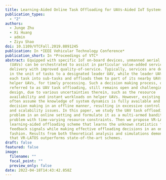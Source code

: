 ```yaml
---
title: Learning-Aided Online Task Offloading for UAVs-Aided IoT Systems
publication_types:
  - "2"
authors:
  - Junge Zhu
  - Xi Huang
  - admin
  - Ziyu Shao
doi: 10.1109/VTCFall.2019.8891245
publication: In *IEEE Vehicular Technology Conference*
publication_short: In *Proceedings of VTC*
abstract: Equipped with specific IoT on-board devices, unmanned aerial vehicles
  (UAVs) can be orchestrated to assist in particular value-added service
  delivery with improved quality-of-service. Typically, services are delegated
  in the unit of tasks to a designated leader UAV, while the leader UAV splits
  each task into sub-tasks and offloads them to part of its nearby UAVs, a.k.a.
  helper UAVs, for timely processing. Such a decision making process, often
  referred to as UAV task offloading, still remains open and challenging to
  design, due to various uncertainties therein, such as the resource
  availability and instant workloads on helper UAVs. However, existing solutions
  often assume the knowledge of system dynamics is fully available and conduct
  decision making in an offline manner, resulting in excessive control overheads
  and scalability issues. In this paper, we study the UAV task offloading
  problem in an online setting and formulate it as a multi-armed bandits (MAB)
  problem with time-varying resource constraints. Then we propose VR-LATOS, a
  learning-aided offloading scheme that learns the unknown statistics from
  feedback signals while making effective offloading decisions in an online
  fashion. Results from both theoretical analysis and simulations demonstrate
  that VR-LATOS outperforms state-of-the-art schemes.
draft: false
featured: false
image:
  filename: ""
  focal_point: ""
  preview_only: false
date: 2022-04-18T14:43:42.858Z
---
```


